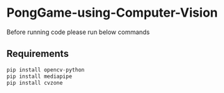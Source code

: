 # PongGame-using-Computer-Vision


Before running code please run below commands

## Requirements
```python
pip install opencv-python
pip install mediapipe
pip install cvzone
```
